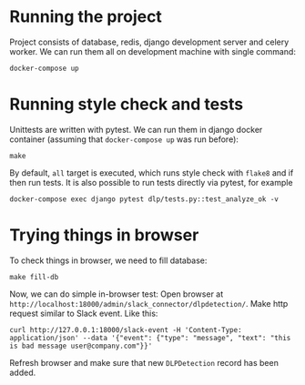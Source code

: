 # Running the project
Project consists of database, redis, django development server and celery worker. We can run them all on development machine with single command:
```
docker-compose up
```

# Running style check and tests
Unittests are written with pytest. We can run them in django docker container (assuming that `docker-compose up` was run before):
```
make
```
By default, `all` target is executed, which runs style check with `flake8` and if then run tests.
It is also possible to run tests directly via pytest, for example
```
docker-compose exec django pytest dlp/tests.py::test_analyze_ok -v
```

# Trying things in browser
To check things in browser, we need to fill database:
```
make fill-db
```
Now, we can do simple in-browser test:
Open browser at `http://localhost:18000/admin/slack_connector/dlpdetection/`.
Make http request similar to Slack event. Like this:
```
curl http://127.0.0.1:18000/slack-event -H 'Content-Type: application/json' --data '{"event": {"type": "message", "text": "this is bad message user@company.com"}}'
```
Refresh browser and make sure that new `DLPDetection` record has been added.
